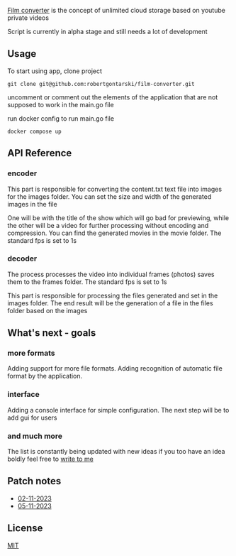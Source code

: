 [Film converter](https://github.com/robertgontarski/film-converter) is the concept of unlimited cloud storage based on youtube private videos

Script is currently in alpha stage and still needs a lot of development

## Usage

To start using app, clone project

```shell
git clone git@github.com:robertgontarski/film-converter.git
```

uncomment or comment out the elements of the application that are not supposed to work in the main.go file

run docker config to run main.go file

```shell
docker compose up
```

## API Reference

### encoder

This part is responsible for converting the content.txt text file into images for the images folder. You can set the size and width of the generated images in the file

One will be with the title of the show which will go bad for previewing, while the other will be a video for further processing without encoding and compression. You can find the generated movies in the movie folder. The standard fps is set to 1s

### decoder 

The process processes the video into individual frames (photos) saves them to the frames folder. The standard fps is set to 1s

This part is responsible for processing the files generated and set in the images folder. The end result will be the generation of a file in the files folder based on the images

## What's next - goals

### more formats 

Adding support for more file formats. Adding recognition of automatic file format by the application.

### interface

Adding a console interface for simple configuration. The next step will be to add gui for users

### and much more 

The list is constantly being updated with new ideas if you too have an idea boldly feel free to [write to me ](https://www.linkedin.com/in/robert-gontarski/)

## Patch notes

- [02-11-2023](.doc/patchNotes/02-11-2023.md)
- [05-11-2023](.doc/patchNotes/05-11-2023.md)

## License

[MIT](LICENSE)